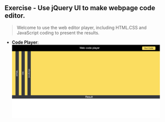 ## Exercise - Use jQuery UI to make webpage code editor.

> Welcome to use the web editor player, including HTML.CSS and JavaScript coding to present the results.

- **Code Player**:
[![Code Player](img/og-img.png "Code Player")](https://quinhsieh.github.io/code-player/index.html)

